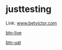 # justtesting


Link: www.betvictor.com

[btn-live](https://betano.co.uk)

[btn-uat](https://betano.aldn-uat.bv-tools-test.com)
